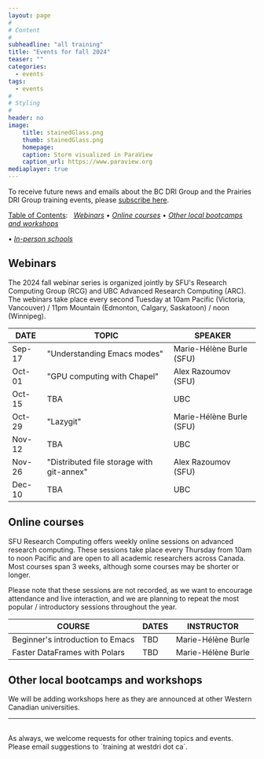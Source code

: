 ```yaml
---
layout: page
#
# Content
#
subheadline: "all training"
title: "Events for fall 2024"
teaser: ""
categories:
  - events
tags:
  - events
#
# Styling
#
header: no
image:
    title: stainedGlass.png
    thumb: stainedGlass.png
    homepage:
    caption: Storm visualized in ParaView
    caption_url: https://www.paraview.org
mediaplayer: true
---
```


<!-- deployment status https://github.com/WestGrid/trainingMaterials/actions -->

To receive future news and emails about the BC DRI Group and the Prairies DRI Group training events, please
[subscribe here](/contact).

<!-- Going forward, this new list will be our primary way to reach academic researchers in Western Canada (and -->
<!-- elsewhere). -->


[Table of Contents](#table-of-contents):
&nbsp;
[<em>Webinars</em>](#webinars)
• [<em>Online courses</em>](#online-courses)
• [<em>Other local bootcamps and workshops</em>](#bootcamps)
<!-- • [<em>Humanities and social sciences training</em>](#dh) -->
• [<em>In-person schools</em>](#schools)







## Webinars

<!-- BC DRI + Prairies DRI bi-weekly Research Computing webinars take place every second Tuesday at 10am Pacific / -->
<!-- 11pm Mountain / noon Central. -->

The 2024 fall webinar series is organized jointly by SFU's Research Computing Group (RCG) and UBC Advanced
Research Computing (ARC). The webinars take place every second Tuesday at 10am Pacific (Victoria, Vancouver) /
11pm Mountain (Edmonton, Calgary, Saskatoon) / noon (Winnipeg).

<!-- Webinar registration will open in early September. -->

<!-- For *upcoming webinars*, click the linked title to see more details or to register. For *past -->
<!-- sessions*, click on the title to view recordings and slides. -->

| DATE | TOPIC | SPEAKER |
| ------------- | --------------- | ----------------- |
| Sep-17 | "Understanding Emacs modes" | Marie-Hélène Burle (SFU) |
| Oct-01 | "GPU computing with Chapel" | Alex Razoumov (SFU) |
| Oct-15 | TBA | UBC |
| Oct-29 | "Lazygit" | Marie-Hélène Burle (SFU) |
| Nov-12 | TBA | UBC |
| Nov-26 | "Distributed file storage with git-annex" | Alex Razoumov (SFU) |
| Dec-10 | TBA | UBC |










<a name="courses"></a>
## Online courses

SFU Research Computing offers weekly online sessions on advanced research computing. These sessions take place
every Thursday from 10am to noon Pacific and are open to all academic researchers across Canada. Most courses
span 3 weeks, although some courses may be shorter or longer.

Please note that these sessions are not recorded, as we want to encourage attendance and live interaction, and
we are planning to repeat the most popular / introductory sessions throughout the year.

| COURSE | DATES | INSTRUCTOR |
| ------------- | --------------- | ----------------- |
| Beginner's introduction to Emacs | TBD | Marie-Hélène Burle |
| Faster DataFrames with Polars | TBD | Marie-Hélène Burle |

<!-- Marie won't be available November 07-17 -->













<a name="bootcamps"></a>
## Other local bootcamps and workshops

We will be adding workshops here as they are announced at other Western Canadian universities.












---

<br>
As always, we welcome requests for other training topics and events. Please email suggestions to `training at
westdri dot ca`.

<!-- [text](link){:target="_blank"} -->
